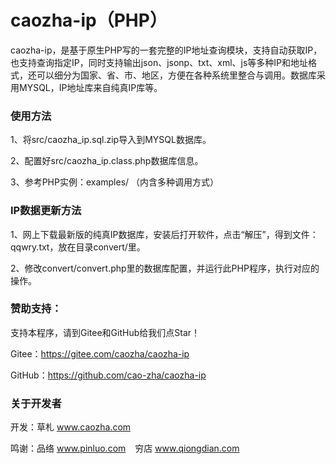 ﻿# caozha-ip（PHP）

caozha-ip，是基于原生PHP写的一套完整的IP地址查询模块，支持自动获取IP，也支持查询指定IP，同时支持输出json、jsonp、txt、xml、js等多种IP和地址格式，还可以细分为国家、省、市、地区，方便在各种系统里整合与调用。数据库采用MYSQL，IP地址库来自纯真IP库等。

### 使用方法

1、将src/caozha_ip.sql.zip导入到MYSQL数据库。

2、配置好src/caozha_ip.class.php数据库信息。

3、参考PHP实例：examples/ （内含多种调用方式）

### IP数据更新方法

1、网上下载最新版的纯真IP数据库，安装后打开软件，点击“解压”，得到文件：qqwry.txt，放在目录convert/里。

2、修改convert/convert.php里的数据库配置，并运行此PHP程序，执行对应的操作。

### 赞助支持：

支持本程序，请到Gitee和GitHub给我们点Star！

Gitee：https://gitee.com/caozha/caozha-ip

GitHub：https://github.com/cao-zha/caozha-ip

### 关于开发者

开发：草札 www.caozha.com

鸣谢：品络 www.pinluo.com  &ensp;  穷店 www.qiongdian.com


